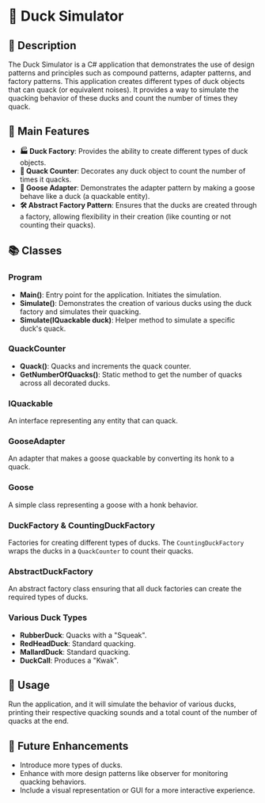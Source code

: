 # 🦆 Duck Simulator

## 📜 Description

The Duck Simulator is a C# application that demonstrates the use of design patterns and principles such as compound patterns, adapter patterns, and factory patterns. This application creates different types of duck objects that can quack (or equivalent noises). It provides a way to simulate the quacking behavior of these ducks and count the number of times they quack.

## 🌟 Main Features

- **🏭 Duck Factory**: Provides the ability to create different types of duck objects.
- **🔢 Quack Counter**: Decorates any duck object to count the number of times it quacks.
- **🔌 Goose Adapter**: Demonstrates the adapter pattern by making a goose behave like a duck (a quackable entity).
- **🛠️ Abstract Factory Pattern**: Ensures that the ducks are created through a factory, allowing flexibility in their creation (like counting or not counting their quacks).

## 📚 Classes

### Program

- **Main()**: Entry point for the application. Initiates the simulation.
- **Simulate()**: Demonstrates the creation of various ducks using the duck factory and simulates their quacking.
- **Simulate(IQuackable duck)**: Helper method to simulate a specific duck's quack.

### QuackCounter

- **Quack()**: Quacks and increments the quack counter.
- **GetNumberOfQuacks()**: Static method to get the number of quacks across all decorated ducks.

### IQuackable

An interface representing any entity that can quack.

### GooseAdapter

An adapter that makes a goose quackable by converting its honk to a quack.

### Goose

A simple class representing a goose with a honk behavior.

### DuckFactory & CountingDuckFactory

Factories for creating different types of ducks. The `CountingDuckFactory` wraps the ducks in a `QuackCounter` to count their quacks.

### AbstractDuckFactory

An abstract factory class ensuring that all duck factories can create the required types of ducks.

### Various Duck Types

- **RubberDuck**: Quacks with a "Squeak".
- **RedHeadDuck**: Standard quacking.
- **MallardDuck**: Standard quacking.
- **DuckCall**: Produces a "Kwak".

## 🚀 Usage

Run the application, and it will simulate the behavior of various ducks, printing their respective quacking sounds and a total count of the number of quacks at the end.

## 🌱 Future Enhancements

- Introduce more types of ducks.
- Enhance with more design patterns like observer for monitoring quacking behaviors.
- Include a visual representation or GUI for a more interactive experience.
